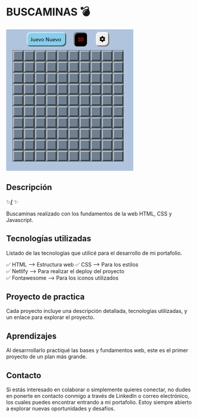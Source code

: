 # BUSCAMINAS 💣

<!-- Coloca una imagen representativa de tu desarrollo siempre que puedas -->

![Buscaminas](https://github.com/arromero4/buscaminas/blob/main/buscaminas-portada.JPG?raw=true)

## Descripción

✨**[/](https://buscaminas-romero.netlify.app/)** ✨

Buscaminas realizado con los fundamentos de la web HTML, CSS y Javascript.

## Tecnologías utilizadas

Listado de  las tecnologías que utilicé para el desarrollo de mi portafolio. 

✅ HTML --> Estructura web
✅ CSS --> Para los estilos  
✅ Netlify --> Para realizar el deploy del proyecto  
✅ Fontawesome --> Para los iconos utilizados


## Proyecto de practica

Cada proyecto incluye una descripción detallada, tecnologías utilizadas, y un enlace para explorar el proyecto.


## Aprendizajes
Al desarrrollarlo practiqué las bases y fundamentos web, este es el primer proyecto de un plan más grande.

## Contacto
Si estás interesado en colaborar o simplemente quieres conectar, no dudes en ponerte en contacto conmigo a través de LinkedIn o correo electrónico, los cuales puedes encontrar entrando a mi portafolio. Estoy siempre abierto a explorar nuevas oportunidades y desafíos.
